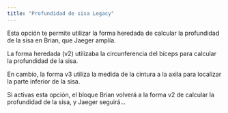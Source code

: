 ```yaml
---
title: "Profundidad de sisa Legacy"
---
```


Esta opción te permite utilizar la forma heredada de calcular la profundidad de la sisa en Brian, que Jaeger amplía.

La forma heredada (v2) utilizaba la circunferencia del bíceps para calcular la profundidad de la sisa.

En cambio, la forma v3 utiliza la medida de la cintura a la axila para localizar la parte inferior de la sisa.

Si activas esta opción, el bloque Brian volverá a la forma v2 de calcular la profundidad de la sisa, y Jaeger seguirá...
